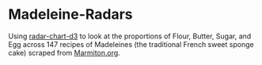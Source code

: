 # Madeleine-Radars

Using [radar-chart-d3](https://github.com/alangrafu/radar-chart-d3) to look at the proportions of Flour, Butter, Sugar, and Egg across 147 recipes of Madeleines (the traditional French sweet sponge cake) scraped from [Marmiton.org](http://marmiton.org).
